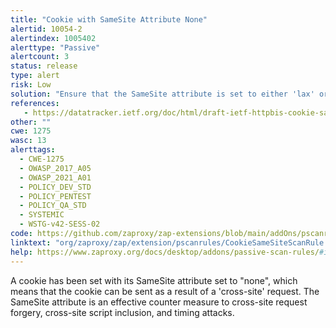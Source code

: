 ```yaml
---
title: "Cookie with SameSite Attribute None"
alertid: 10054-2
alertindex: 1005402
alerttype: "Passive"
alertcount: 3
status: release
type: alert
risk: Low
solution: "Ensure that the SameSite attribute is set to either 'lax' or ideally 'strict' for all cookies."
references:
   - https://datatracker.ietf.org/doc/html/draft-ietf-httpbis-cookie-same-site
other: ""
cwe: 1275
wasc: 13
alerttags: 
  - CWE-1275
  - OWASP_2017_A05
  - OWASP_2021_A01
  - POLICY_DEV_STD
  - POLICY_PENTEST
  - POLICY_QA_STD
  - SYSTEMIC
  - WSTG-v42-SESS-02
code: https://github.com/zaproxy/zap-extensions/blob/main/addOns/pscanrules/src/main/java/org/zaproxy/zap/extension/pscanrules/CookieSameSiteScanRule.java
linktext: "org/zaproxy/zap/extension/pscanrules/CookieSameSiteScanRule.java"
help: https://www.zaproxy.org/docs/desktop/addons/passive-scan-rules/#id-10054
---
```

A cookie has been set with its SameSite attribute set to "none", which means that the cookie can be sent as a result of a 'cross-site' request. The SameSite attribute is an effective counter measure to cross-site request forgery, cross-site script inclusion, and timing attacks.
